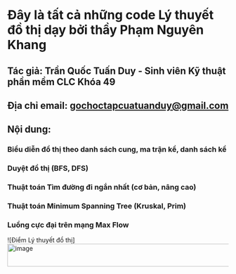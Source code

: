 # Đây là tất cả những code Lý thuyết đồ thị dạy bởi thầy Phạm Nguyên Khang
## Tác giả: Trần Quốc Tuấn Duy - Sinh viên Kỹ thuật phần mềm CLC Khóa 49
## Địa chỉ email: gochoctapcuatuanduy@gmail.com
## Nội dung:
### Biểu diễn đồ thị theo danh sách cung, ma trận kề, danh sách kề
### Duyệt đồ thị (BFS, DFS)
### Thuật toán Tìm đường đi ngắn nhất (cơ bản, nâng cao)
### Thuật toán Minimum Spanning Tree (Kruskal, Prim)
### Luồng cực đại trên mạng Max Flow
![Điểm Lý thuyết đồ thị] <img width="1206" height="52" alt="image" src="https://github.com/user-attachments/assets/8b8178d3-4156-4746-9d4f-69f8c85fe2e5" />


